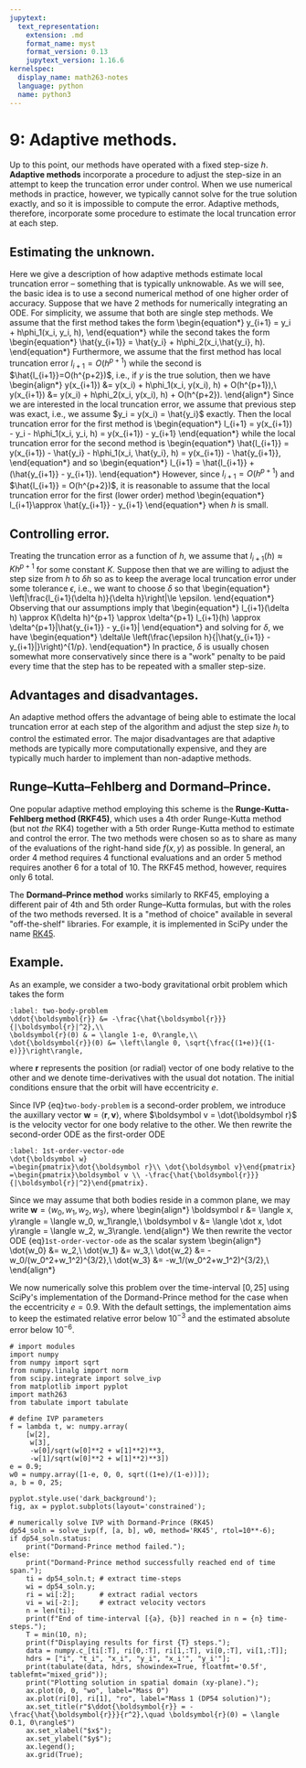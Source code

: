 ```yaml
---
jupytext:
  text_representation:
    extension: .md
    format_name: myst
    format_version: 0.13
    jupytext_version: 1.16.6
kernelspec:
  display_name: math263-notes
  language: python
  name: python3
---
```


# 9: Adaptive methods.

Up to this point, our methods have operated with a fixed step-size $h$.
**Adaptive methods** incorporate a procedure to adjust the step-size in an attempt to keep the truncation error under control.
When we use numerical methods in practice, however, we typically cannot solve for the true solution exactly, and so it is impossible to compute the error.
Adaptive methods, therefore, incorporate some procedure to estimate the local truncation error at each step.  

## Estimating the unknown.

Here we give a description of how adaptive methods estimate local truncation error – something that is typically unknowable.
As we will see, the basic idea is to use a second numerical method of one higher order of accuracy.
Suppose that we have 2 methods for numerically integrating an ODE.
For simplicity, we assume that both are single step methods.
We assume that the first method takes the form
\begin{equation*}
y_{i+1} = y_i + h\phi_1(x_i, y_i, h),
\end{equation*}
while the second takes the form
\begin{equation*}
\hat{y_{i+1}} = \hat{y_i} + h\phi_2(x_i,\hat{y_i}, h).
\end{equation*}
Furthermore, we assume that the first method has local truncation error $l_{i+1}=O(h^{p+1})$  while the second is $\hat{l_{i+1}}=O(h^{p+2})$, i.e., if $y$ is the true solution, then we have
\begin{align*}
y(x_{i+1}) &= y(x_i) + h\phi_1(x_i, y(x_i), h) + O(h^{p+1}),\\
y(x_{i+1}) &= y(x_i) + h\phi_2(x_i, y(x_i), h) + O(h^{p+2}).
\end{align*}
Since we are interested in the local truncation error, we assume that previous step was exact, i.e., we assume $y_i = y(x_i) = \hat{y_i}$ exactly.
Then the local truncation error for the first method is
\begin{equation*}
l_{i+1} = y(x_{i+1}) - y_i - h\phi_1(x_i, y_i, h) 
= y(x_{i+1}) - y_{i+1}
\end{equation*}
while the local truncation error for the second method is
\begin{equation*}
\hat{l_{i+1}} = y(x_{i+1}) - \hat{y_i} - h\phi_1(x_i, \hat{y_i}, h) 
= y(x_{i+1}) - \hat{y_{i+1}},
\end{equation*}
and so
\begin{equation*}
l_{i+1} = \hat{l_{i+1}} + (\hat{y_{i+1}} - y_{i+1}).
\end{equation*}
However, since $l_{i+1} = O(h^{p+1})$ and $\hat{l_{i+1}} = O(h^{p+2})$, it is reasonable to assume that the local truncation error for the first (lower order) method
\begin{equation*}
l_{i+1}\approx \hat{y_{i+1}} - y_{i+1}
\end{equation*}
when $h$ is small. 

## Controlling error.

Treating the truncation error as a function of $h$, we assume that $l_{i+1}(h) \approx K h^{p+1}$ for some constant $K$.
Suppose then that we are willing to adjust the step size from $h$ to $\delta h$ so as to keep the average local truncation error under some tolerance $\epsilon$, i.e., we want to choose $\delta$ so that
\begin{equation*}
\left|\frac{l_{i+1}(\delta h)}{\delta h}\right|\le \epsilon.
\end{equation*}
Observing that our assumptions imply that 
\begin{equation*}
l_{i+1}(\delta h) \approx K(\delta h)^{p+1} \approx \delta^{p+1} l_{i+1}(h) \approx \delta^{p+1}|\hat{y_{i+1}} - y_{i+1}|
\end{equation*}
and solving for $\delta$, we have
\begin{equation*}
\delta\le \left(\frac{\epsilon h}{|\hat{y_{i+1}} - y_{i+1}|}\right)^{1/p}.
\end{equation*}
In practice, $\delta$ is usually chosen somewhat more conservatively since there is a "work" penalty to be paid every time that the step has to be repeated with a smaller step-size.

## Advantages and disadvantages.

An adaptive method offers the advantage of being able to estimate the local truncation error at each step of the algorithm and adjust the step size $h_i$ to control the estimated error.
The major disadvantages are that adaptive methods are typically more computationally expensive, and they are typically much harder to implement than non-adaptive methods. 

## Runge–Kutta–Fehlberg and Dormand–Prince.

One popular adaptive method employing this scheme is the **Runge-Kutta-Fehlberg method (RKF45)**, which uses a 4th order Runge-Kutta method (but not _the_ RK4) together with a 5th order Runge-Kutta method to estimate and control the error.
The two methods were chosen so as to share as many of the evaluations of the right-hand side $f(x,y)$ as possible.
In general, an order 4 method requires 4 functional evaluations and an order 5 method requires another 6 for a total of 10.
The RKF45 method, however, requires only 6 total.

The **Dormand–Prince method** works similarly to RKF45, employing a different pair of 4th and 5th order Runge–Kutta formulas, but with the roles of the two methods reversed.
It is a "method of choice" available in several "off-the-shelf" libraries.
For example, it is implemented in SciPy under the name [RK45](https://docs.scipy.org/doc/scipy/reference/generated/scipy.integrate.RK45.html#id1).

## Example.

As an example, we consider a two-body gravitational orbit problem which takes the form
```{math}
:label: two-body-problem
\ddot{\boldsymbol{r}} &= -\frac{\hat{\boldsymbol{r}}}{|\boldsymbol{r}|^2},\\
\boldsymbol{r}(0) & = \langle 1-e, 0\rangle,\\
\dot{\boldsymbol{r}}(0) &= \left\langle 0, \sqrt{\frac{(1+e)}{(1-e)}}\right\rangle,
```
where $\boldsymbol r$ represents the position (or radial) vector of one body relative to the other and we denote time-derivatives with the usual dot notation.
The initial conditions ensure that the orbit will have eccentricity $e$.

Since IVP {eq}`two-body-problem` is a second-order problem, we introduce the auxillary vector $\boldsymbol w = \langle \boldsymbol r,  \boldsymbol v\rangle$, where $\boldsymbol v = \dot{\boldsymbol r}$ is the velocity vector for one body relative to the other.
We then rewrite the second-order ODE as the first-order ODE
```{math}
:label: 1st-order-vector-ode
\dot{\boldsymbol w} 
=\begin{pmatrix}\dot{\boldsymbol r}\\ \dot{\boldsymbol v}\end{pmatrix}
=\begin{pmatrix}\boldsymbol v \\ -\frac{\hat{\boldsymbol{r}}}{|\boldsymbol{r}|^2}\end{pmatrix}.
```
Since we may assume that both bodies reside in a common plane, we may write 
$\boldsymbol w = \langle w_0, w_1, w_2, w_3\rangle$, where 
\begin{align*}
\boldsymbol r &= \langle x, y\rangle = \langle w_0, w_1\rangle,\\
\boldsymbol v &= \langle \dot x, \dot y\rangle = \langle w_2, w_3\rangle.
\end{align*}
We then rewrite the vector ODE {eq}`1st-order-vector-ode` as the scalar system
\begin{align*}
\dot{w_0} &= w_2,\\
\dot{w_1} &= w_3,\\
\dot{w_2} &= -w_0/(w_0^2+w_1^2)^{3/2},\\
\dot{w_3} &= -w_1/(w_0^2+w_1^2)^{3/2},\\
\end{align*}

We now numerically solve this problem over the time-interval $[0, 25]$ using SciPy's implementation of the Dormand-Prince method for the case when the eccentricity $e = 0.9$.
With the default settings, the implementation aims to keep the estimated relative error below $10^{-3}$ and the estimated absolute error below $10^{-6}$.

```{code-cell}
# import modules
import numpy
from numpy import sqrt
from numpy.linalg import norm
from scipy.integrate import solve_ivp
from matplotlib import pyplot
import math263
from tabulate import tabulate

# define IVP parameters
f = lambda t, w: numpy.array(
    [w[2], 
     w[3], 
     -w[0]/sqrt(w[0]**2 + w[1]**2)**3,
     -w[1]/sqrt(w[0]**2 + w[1]**2)**3]) 
e = 0.9;
w0 = numpy.array([1-e, 0, 0, sqrt((1+e)/(1-e))]);
a, b = 0, 25;

pyplot.style.use('dark_background');
fig, ax = pyplot.subplots(layout='constrained');

# numerically solve IVP with Dormand-Prince (RK45)
dp54_soln = solve_ivp(f, [a, b], w0, method='RK45', rtol=10**-6);
if dp54_soln.status:
    print("Dormand-Prince method failed.");
else:
    print("Dormand-Prince method successfully reached end of time span.");
    ti = dp54_soln.t; # extract time-steps
    wi = dp54_soln.y; 
    ri = wi[:2];      # extract radial vectors
    vi = wi[-2:];     # extract velocity vectors
    n = len(ti);
    print(f"End of time-interval [{a}, {b}] reached in n = {n} time-steps.");
    T = min(10, n);
    print(f"Displaying results for first {T} steps.");
    data = numpy.c_[ti[:T], ri[0,:T], ri[1,:T], vi[0,:T], vi[1,:T]];
    hdrs = ["i", "t_i", "x_i", "y_i", "x_i'", "y_i'"];
    print(tabulate(data, hdrs, showindex=True, floatfmt='0.5f', tablefmt="mixed_grid"));
    print("Plotting solution in spatial domain (xy-plane).");
    ax.plot(0, 0, "wo", label="Mass 0")
    ax.plot(ri[0], ri[1], "ro", label="Mass 1 (DP54 solution)");
    ax.set_title(r"$\ddot{\boldsymbol{r}} = -\frac{\hat{\boldsymbol{r}}}{r^2},\quad \boldsymbol{r}(0) = \langle 0.1, 0\rangle$")
    ax.set_xlabel("$x$");
    ax.set_ylabel("$y$");
    ax.legend();
    ax.grid(True);
```
